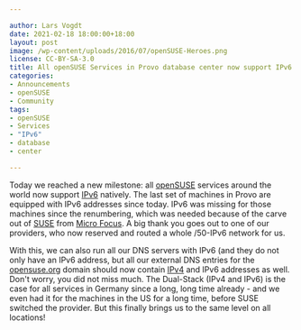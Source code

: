 ```yaml
---

author: Lars Vogdt
date: 2021-02-18 18:00:00+18:00
layout: post
image: /wp-content/uploads/2016/07/openSUSE-Heroes.png
license: CC-BY-SA-3.0
title: All openSUSE Services in Provo database center now support IPv6
categories:
- Announcements
- openSUSE
- Community
tags:
- openSUSE
- Services
- "IPv6"
- database
- center

---
```


Today we reached a new milestone: all [openSUSE](https://www.opensuse.org) services around the world now support [IPv6](https://en.wikipedia.org/wiki/IPv6) natively. The last set of machines in Provo are equipped with IPv6 addresses since today. IPv6 was missing for those machines since the renumbering, which was needed because of the carve out of [SUSE](https://www.suse.com/) from [Micro Focus](https://www.microfocus.com). A big thank you goes out to one of our providers, who now reserved and routed a whole /50-IPv6 network for us.

With this, we can also run all our DNS servers with IPv6 (and they do not only have an IPv6 address, but all our external DNS entries for the [opensuse.org](https://www.opensuse.org) domain should now contain [IPv4](https://en.wikipedia.org/wiki/IPv4) and IPv6 addresses as well. Don't worry, you did not miss much. The Dual-Stack (IPv4 and IPv6) is the case for all services in Germany since a long, long time already - and we even had it for the machines in the US for a long time, before SUSE switched the provider. But this finally brings us to the same level on all locations!
